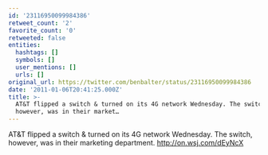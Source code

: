 ```yaml
---
id: '23116950099984386'
retweet_count: '2'
favorite_count: '0'
retweeted: false
entities:
  hashtags: []
  symbols: []
  user_mentions: []
  urls: []
original_url: https://twitter.com/benbalter/status/23116950099984386
date: '2011-01-06T20:41:25.000Z'
title: >-
  AT&T flipped a switch & turned on its 4G network Wednesday. The switch,
  however, was in their market…
---
```


AT&T flipped a switch & turned on its 4G network Wednesday. The switch, however, was in their marketing department. http://on.wsj.com/dEyNcX